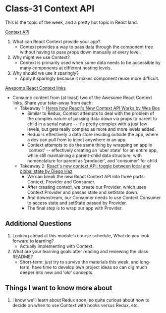 
# Class-31 Context API

This is the topic of the week, and a pretty hot topic in React land.

[Context API](https://reactjs.org/docs/context.html)

1. What can React Context provide your app?
    * Context provides a way to pass data through the component tree without having to pass props down manually at every level.
2. Why might we use Context?
    * Context is primarily used when some data needs to be accessible by many components at different nesting levels. 
3. Why should we use it sparingly?
    * Apply it sparingly because it makes component reuse more difficult.

[Awesome React Context links](https://github.com/diegohaz/awesome-react-context)

* Consume content from (at least) two of the Awesome React Context links. Share your take-away from each:
  * Takeaway 1: [Heres how React's New Context API Works by Wes Bos](https://www.youtube.com/watch?v=XLJN4JfniH4) 
    * Similar to Redux, Context attempts to deal with the problem of the complex nature of passing data down via props to parent to child in a serial nature -- it's pretty complex with a just few levels, but gets really complex as more and more levels added.
    * Redux is effectively a data store residing outside the app, where a dev can pull from to inject anywhere in an app.
    * Context attempts to do the same thing by wrapping an app in 'context' -- effectively creating an 'uber state' for an entire app, while still maintaining a parent-child data structure, with nomenclature for parent as 'producer', and 'consumer' for child.
  * Takeaway 2: [React's new context API: toggle between local and global state by Diego Haz](https://www.freecodecamp.org/news/reacts-new-context-api-how-to-toggle-between-local-and-global-state-c6ace81443d0)
    * We can break the new React Context API into three parts: Context, Provider and Consumer.
    * After creating context, we create our Provider, which uses Context.Provider and passes state and setState down.
    * And downstream, our Consumer needs to use Context.Consumer to access state and setState passed by Provider.
    * The final step is to wrap our app with Provider.

## Additional Questions

1. Looking ahead at this module’s course schedule, What do you look forward to learning?
    * Actually implementing with Context.
2. What are your learning goals after reading and reviewing the class README?
    * Short-term: just try to survive the materials this week, and long-term, have time to develop own project ideas so can dig much deeper into new and 'old' concepts.

## Things I want to know more about

1. I know we'll learn about Redux soon, so quite curious about how to decide on when to use Context with hooks versus Redux, etc.
